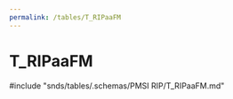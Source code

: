 ```yaml
---
permalink: /tables/T_RIPaaFM
---
```

# T\_RIPaaFM
<!-- SPDX-License-Identifier: MPL-2.0 -->

<!-- ATTENTION : Ne pas supprimer ou modifier la ligne ci-dessous -->
#include "snds/tables/.schemas/PMSI RIP/T_RIPaaFM.md"
<!-- ATTENTION : Ne pas supprimer ou modifier la ligne ci-dessus -->

